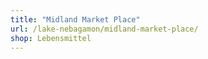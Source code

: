 ```yaml
---
title: "Midland Market Place"
url: /lake-nebagamon/midland-market-place/
shop: Lebensmittel
---
```

